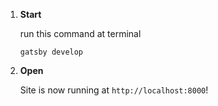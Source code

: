1.  **Start**

    run this command at terminal

    ```gatsby develop```
    

2.  **Open**

    Site is now running at `http://localhost:8000`!
